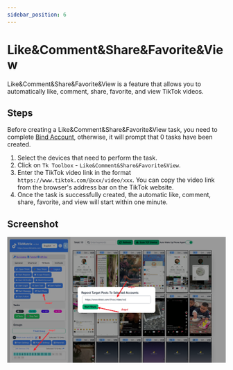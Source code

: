 ```yaml
---
sidebar_position: 6
---
```


# Like&Comment&Share&Favorite&View

Like&Comment&Share&Favorite&View is a feature that allows you to automatically like, comment, share, favorite, and view TikTok videos.

## Steps

Before creating a Like&Comment&Share&Favorite&View task, you need to complete [Bind Account](create-a-account), otherwise, it will prompt that 0 tasks have been created.

1. Select the devices that need to perform the task.
2. Click on `Tk Toolbox` - `Like&Comment&Share&Favorite&View`.
3. Enter the TikTok video link in the format `https://www.tiktok.com/@xxx/video/xxx`. You can copy the video link from the browser's address bar on the TikTok website.
4. Once the task is successfully created, the automatic like, comment, share, favorite, and view will start within one minute.

## Screenshot

![create-messagejob](../img/share.png)
